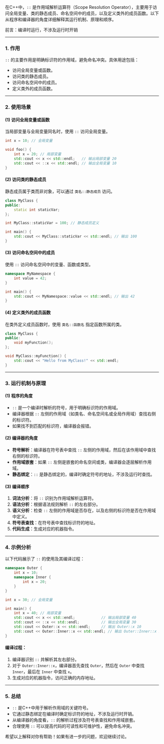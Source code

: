 在C++中，`::` 是作用域解析运算符（Scope Resolution Operator），主要用于访问全局变量、类的静态成员、命名空间中的成员，以及定义类外的成员函数。以下从程序和编译器的角度详细解释其运行机制、原理和顺序。

前言：编译时运行，不涉及运行时开销

---

### 1. **作用**
`::` 的主要作用是明确标识符的作用域，避免命名冲突。具体用途包括：
- 访问全局变量或函数。
- 访问类的静态成员。
- 访问命名空间中的成员。
- 定义类外的成员函数。

---

### 2. **使用场景**
#### (1) 访问全局变量或函数
当局部变量与全局变量同名时，使用 `::` 访问全局变量。
```cpp
int x = 10; // 全局变量

void foo() {
    int x = 20; // 局部变量
    std::cout << x << std::endl;   // 输出局部变量 20
    std::cout << ::x << std::endl; // 输出全局变量 10
}
```

#### (2) 访问类的静态成员
静态成员属于类而非对象，可以通过 `类名::静态成员` 访问。
```cpp
class MyClass {
public:
    static int staticVar;
};

int MyClass::staticVar = 100; // 静态成员定义

int main() {
    std::cout << MyClass::staticVar << std::endl; // 输出 100
}
```

#### (3) 访问命名空间中的成员
使用 `::` 访问命名空间中的变量、函数或类型。
```cpp
namespace MyNamespace {
    int value = 42;
}

int main() {
    std::cout << MyNamespace::value << std::endl; // 输出 42
}
```

#### (4) 定义类外的成员函数
在类外定义成员函数时，使用 `类名::函数名` 指定函数所属的类。
```cpp
class MyClass {
public:
    void myFunction();
};

void MyClass::myFunction() {
    std::cout << "Hello from MyClass!" << std::endl;
}
```

---

### 3. **运行机制与原理**
#### (1) **程序的角度**
- `::` 是一个编译时解析的符号，用于明确标识符的作用域。
- 编译器根据 `::` 左侧的作用域（如类名、命名空间名或全局作用域）查找右侧的标识符。
- 如果找不到匹配的标识符，编译器会报错。

#### (2) **编译器的角度**
- **符号解析**：编译器在符号表中查找 `::` 左侧的作用域，然后在该作用域中查找右侧的标识符。
- **作用域嵌套**：如果 `::` 左侧是嵌套的命名空间或类，编译器会逐层解析作用域。
- **静态绑定**：`::` 是静态绑定的，编译时确定符号的地址，不涉及运行时查找。

#### (3) **编译顺序**
1. **词法分析**：将 `::` 识别为作用域解析运算符。
2. **语法分析**：根据语法规则解析 `::` 的左右部分。
3. **语义分析**：检查 `::` 左侧的作用域是否存在，以及右侧的标识符是否在作用域中定义。
4. **符号表查找**：在符号表中查找标识符的地址。
5. **代码生成**：生成对应的机器指令。

---

### 4. **示例分析**
以下代码展示了 `::` 的使用及其编译过程：
```cpp
namespace Outer {
    int x = 10;
    namespace Inner {
        int x = 20;
    }
}

int x = 30; // 全局变量

int main() {
    int x = 40; // 局部变量
    std::cout << x << std::endl;            // 输出局部变量 40
    std::cout << ::x << std::endl;          // 输出全局变量 30
    std::cout << Outer::x << std::endl;     // 输出 Outer::x 10
    std::cout << Outer::Inner::x << std::endl; // 输出 Outer::Inner::x 20
}
```

#### 编译过程：
1. 编译器识别 `::` 并解析其左右部分。
2. 对于 `Outer::Inner::x`，编译器首先查找 `Outer`，然后在 `Outer` 中查找 `Inner`，最后在 `Inner` 中查找 `x`。
3. 生成对应的机器指令，访问正确的内存地址。

---

### 5. **总结**
- `::` 是C++中用于解析作用域的关键符号。
- 它通过静态绑定在编译时确定标识符的地址，不涉及运行时开销。
- 从编译器的角度看，`::` 的解析过程涉及符号表查找和作用域嵌套。
- 合理使用 `::` 可以提高代码的可读性和可维护性，避免命名冲突。

希望以上解释对你有帮助！如果有进一步的问题，欢迎继续讨论。